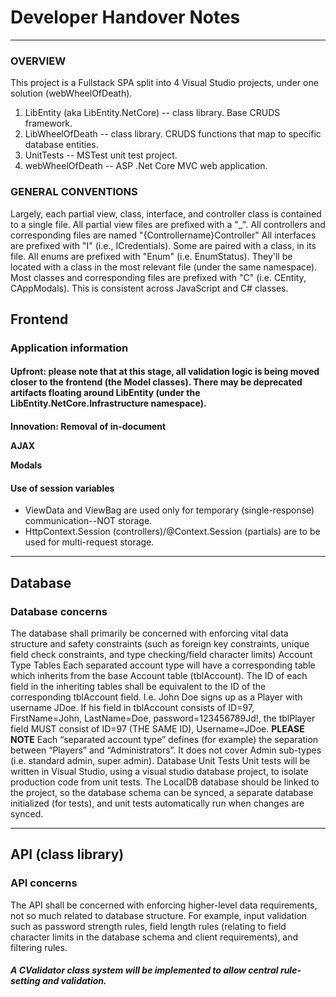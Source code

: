 # Developer Handover Notes

---


### OVERVIEW
This project is a Fullstack SPA split into 4 Visual Studio projects, under one solution (webWheelOfDeath).
1. LibEntity (aka LibEntity.NetCore) -- class library. Base CRUDS framework.
2. LibWheelOfDeath -- class library. CRUDS functions that map to specific database entities.
3. UnitTests -- MSTest unit test project. 
4. webWheelOfDeath -- ASP .Net Core MVC web application.

### GENERAL CONVENTIONS
Largely, each partial view, class, interface, and controller class is contained to a single file. 
All partial view files are prefixed with a "_".
All controllers and corresponding files are named "{Controllername}Controller"
All interfaces are prefixed with "I" (i.e., ICredentials). Some are paired with a class, in its file.
All enums are prefixed with "Enum" (i.e. EnumStatus). They'll be located with a class in the most relevant file (under the same namespace).
Most classes and corresponding files are prefixed with "C" (i.e. CEntity, CAppModals). This is consistent across JavaScript and C# classes.

## Frontend

### Application information

#### Upfront: please note that at this stage, all validation logic is being moved closer to the frontend (the Model classes). There may be deprecated artifacts floating around LibEntity (under the LibEntity.NetCore.Infrastructure namespace).

#### Innovation: Removal of in-document <script>s via custom tag attributes & JavaScript (CAjaxNavigator)
Throughout the app, you'll see \<a> links, \<button>s, and \<form>s with (custom) data attributes, including:
- data-ajax-nav
- data-ajax-form
- data-action
- data-target
- data-url
...and many, many, many commented out <script> sections.
These [data-xyz] thingies are custom attributes that I added, alongside a JS class (CAjaxNavigator) which, in tandem, remove 85% of the tedium in setting up AJAX. No more countless \<script> tags... just a single, central, smart JS object attached to the window which collects all events on these elements and reroutes them depending on A: which tags are attached, and B: the data those tags contain (i.e. names of actions).
I am currently rerouting my save logic through the tag system too--as the logic is different (a progress/confirmation modal is displayed).

#### Integral setup
- ViewBag.IsLoggedIn must be set to `true` when a user successfully authenticates.
	- It is used by ajax to know when to display/hide content.

#### _Layout partial setup
- window.sessionController must be set upon controller domain change (so, between the admin and game pages).
	- It’s used (in a js module, CAjaxNavigator) when building URLs for ajax navigation & form submission.
- Any shared CSS should be imported in the _Layout for each major domain page.

##### Global Script Imports 
**The following scripts MUST be imported in each _Layout:**
JQuery 
 <script src="~/lib/jquery/dist/jquery.min.js"></script>
AJAX
<script src="/js/ajaxHelpers/partialLoader.js" type="module"></script>
<script src="/js/ajaxHelpers/saveHandler.js" type="module"></script>
<script src="/js/ajaxHelpers/CAjaxNavigator.js" type="module"></script>
Modals
<script src="/js/CAppModals.js" type="module"></script>

#### Use of session variables
- ViewData and ViewBag are used only for temporary (single-response) communication--NOT storage.
- HttpContext.Session (controllers)/@Context.Session (partials) are to be used for multi-request storage.

---

## Database

### Database concerns
The database shall primarily be concerned with enforcing vital data structure and safety constraints (such as foreign key constraints, unique field check constraints, and type checking/field character limits)
Account Type Tables
Each separated account type will have a corresponding table which inherits from the base Account table (tblAccount). The ID of each field in the inheriting tables shall be equivalent to the ID of the corresponding tblAccount field.
I.e. John Doe signs up as a Player with username JDoe. If his field in tblAccount consists of ID=97, FirstName=John, LastName=Doe, password=123456789Jd!, the tblPlayer field MUST consist of ID=97 (THE SAME ID), Username=JDoe.
**PLEASE NOTE**
Each “separated account type” defines (for example) the separation between “Players” and “Administrators”. It does not cover Admin sub-types (i.e. standard admin, super admin).
Database Unit Tests
Unit tests will be written in Visual Studio, using a visual studio database project, to isolate production code from unit tests.
The LocalDB database should be linked to the project, so the database schema can be synced, a separate database initialized (for tests), and unit tests automatically run when changes are synced.

---

## API (class library)

### API concerns
The API shall be concerned with enforcing higher-level data requirements, not so much related to database structure. For example, input validation such as password strength rules, field length rules (relating to field character limits in the database schema and client requirements), and filtering rules.
##### A CValidator class system will be implemented to allow central rule-setting and validation.

